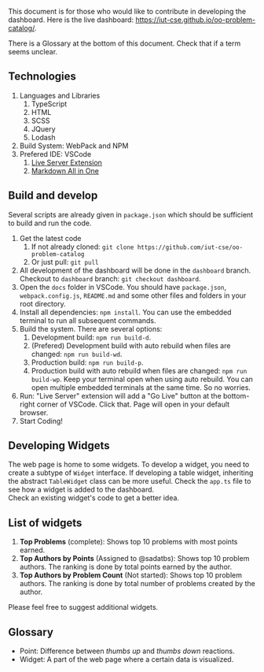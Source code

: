 This document is for those who would like to contribute in developing the dashboard. Here is the live dashboard: https://iut-cse.github.io/oo-problem-catalog/.  

There is a Glossary at the bottom of this document. Check that if a term seems unclear.

## Technologies
1. Languages and Libraries
   1. TypeScript
   2. HTML
   3. SCSS
   4. JQuery
   5. Lodash
2. Build System: WebPack and NPM
3. Prefered IDE: VSCode
   1. [Live Server Extension](https://marketplace.visualstudio.com/items?itemName=ritwickdey.LiveServer)
   2. [Markdown All in One](https://marketplace.visualstudio.com/items?itemName=yzhang.markdown-all-in-one)

## Build and develop
Several scripts are already given in `package.json` which should be sufficient to build and run the code.
1. Get the latest code
   1. If not already cloned: `git clone https://github.com/iut-cse/oo-problem-catalog`
   2. Or just pull: `git pull`
2. All development of the dashboard will be done in the `dashboard` branch. Checkout to `dashboard` branch: `git checkout dashboard`.
3. Open the `docs` folder in VSCode. You should have `package.json`, `webpack.config.js`, `README.md` and some other files and folders in your root directory.
4. Install all dependencies: `npm install`. You can use the embedded terminal to run all subsequent commands.
5. Build the system. There are several options:
   1. Development build: `npm run build-d`.
   2. (Prefered) Development build with auto rebuild when files are changed: `npm run build-wd`.
   3. Production build: `npm run build-p`.
   4. Production build with auto rebuild when files are changed: `npm run build-wp`.
   Keep your terminal open when using auto rebuild. You can open multiple embedded terminals at the same time. So no worries.
6. Run: "Live Server" extension will add a "Go Live" button at the bottom-right corner of VSCode. Click that. Page will open in your default browser.
7. Start Coding!

## Developing Widgets
The web page is home to some widgets. To develop a widget, you need to create a subtype of `Widget` interface. If developing a table widget, inheriting the abstract `TableWidget` class can be more useful. Check the `app.ts` file to see how a widget is added to the dashboard.  
Check an existing widget's code to get a better idea.

## List of widgets
1. **Top Problems** (complete): Shows top 10 problems with most points earned.
2. **Top Authors by Points** (Assigned to @sadatbs): Shows top 10 problem authors. The ranking is done by total points earned by the author.
3. **Top Authors by Problem Count** (Not started): Shows top 10 problem authors. The ranking is done by total number of problems created by the author.

Please feel free to suggest additional widgets.

## Glossary
* Point: Difference between _thumbs up_ and _thumbs down_ reactions.
* Widget: A part of the web page where a certain data is visualized.
